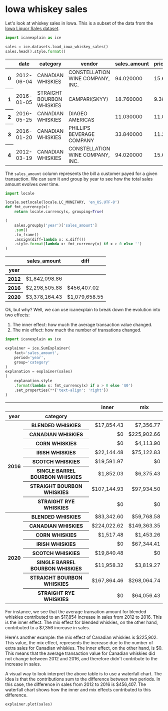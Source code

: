 # Iowa whiskey sales

Let's look at whiskey sales in Iowa. This is a subset of the data from the [Iowa Liquor Sales dataset](https://data.iowa.gov/Sales-Distribution/Iowa-Liquor-Sales/m3tr-qhgy).


```python
import icanexplain as ice

sales = ice.datasets.load_iowa_whiskey_sales()
sales.head().style.format()
```




<style type="text/css">
</style>
<table id="T_81537">
  <thead>
    <tr>
      <th class="blank level0" >&nbsp;</th>
      <th id="T_81537_level0_col0" class="col_heading level0 col0" >date</th>
      <th id="T_81537_level0_col1" class="col_heading level0 col1" >category</th>
      <th id="T_81537_level0_col2" class="col_heading level0 col2" >vendor</th>
      <th id="T_81537_level0_col3" class="col_heading level0 col3" >sales_amount</th>
      <th id="T_81537_level0_col4" class="col_heading level0 col4" >price_per_bottle</th>
      <th id="T_81537_level0_col5" class="col_heading level0 col5" >bottles_sold</th>
      <th id="T_81537_level0_col6" class="col_heading level0 col6" >bottle_volume_ml</th>
      <th id="T_81537_level0_col7" class="col_heading level0 col7" >year</th>
    </tr>
  </thead>
  <tbody>
    <tr>
      <th id="T_81537_level0_row0" class="row_heading level0 row0" >0</th>
      <td id="T_81537_row0_col0" class="data row0 col0" >2012-06-04</td>
      <td id="T_81537_row0_col1" class="data row0 col1" >CANADIAN WHISKIES</td>
      <td id="T_81537_row0_col2" class="data row0 col2" >CONSTELLATION WINE COMPANY, INC.</td>
      <td id="T_81537_row0_col3" class="data row0 col3" >94.020000</td>
      <td id="T_81537_row0_col4" class="data row0 col4" >15.670000</td>
      <td id="T_81537_row0_col5" class="data row0 col5" >6</td>
      <td id="T_81537_row0_col6" class="data row0 col6" >1750</td>
      <td id="T_81537_row0_col7" class="data row0 col7" >2012</td>
    </tr>
    <tr>
      <th id="T_81537_level0_row1" class="row_heading level0 row1" >1</th>
      <td id="T_81537_row1_col0" class="data row1 col0" >2016-01-05</td>
      <td id="T_81537_row1_col1" class="data row1 col1" >STRAIGHT BOURBON WHISKIES</td>
      <td id="T_81537_row1_col2" class="data row1 col2" >CAMPARI(SKYY)</td>
      <td id="T_81537_row1_col3" class="data row1 col3" >18.760000</td>
      <td id="T_81537_row1_col4" class="data row1 col4" >9.380000</td>
      <td id="T_81537_row1_col5" class="data row1 col5" >2</td>
      <td id="T_81537_row1_col6" class="data row1 col6" >375</td>
      <td id="T_81537_row1_col7" class="data row1 col7" >2016</td>
    </tr>
    <tr>
      <th id="T_81537_level0_row2" class="row_heading level0 row2" >2</th>
      <td id="T_81537_row2_col0" class="data row2 col0" >2016-05-25</td>
      <td id="T_81537_row2_col1" class="data row2 col1" >CANADIAN WHISKIES</td>
      <td id="T_81537_row2_col2" class="data row2 col2" >DIAGEO AMERICAS</td>
      <td id="T_81537_row2_col3" class="data row2 col3" >11.030000</td>
      <td id="T_81537_row2_col4" class="data row2 col4" >11.030000</td>
      <td id="T_81537_row2_col5" class="data row2 col5" >1</td>
      <td id="T_81537_row2_col6" class="data row2 col6" >300</td>
      <td id="T_81537_row2_col7" class="data row2 col7" >2016</td>
    </tr>
    <tr>
      <th id="T_81537_level0_row3" class="row_heading level0 row3" >3</th>
      <td id="T_81537_row3_col0" class="data row3 col0" >2016-01-20</td>
      <td id="T_81537_row3_col1" class="data row3 col1" >CANADIAN WHISKIES</td>
      <td id="T_81537_row3_col2" class="data row3 col2" >PHILLIPS BEVERAGE COMPANY</td>
      <td id="T_81537_row3_col3" class="data row3 col3" >33.840000</td>
      <td id="T_81537_row3_col4" class="data row3 col4" >11.280000</td>
      <td id="T_81537_row3_col5" class="data row3 col5" >3</td>
      <td id="T_81537_row3_col6" class="data row3 col6" >750</td>
      <td id="T_81537_row3_col7" class="data row3 col7" >2016</td>
    </tr>
    <tr>
      <th id="T_81537_level0_row4" class="row_heading level0 row4" >4</th>
      <td id="T_81537_row4_col0" class="data row4 col0" >2012-03-19</td>
      <td id="T_81537_row4_col1" class="data row4 col1" >CANADIAN WHISKIES</td>
      <td id="T_81537_row4_col2" class="data row4 col2" >CONSTELLATION WINE COMPANY, INC.</td>
      <td id="T_81537_row4_col3" class="data row4 col3" >94.020000</td>
      <td id="T_81537_row4_col4" class="data row4 col4" >15.670000</td>
      <td id="T_81537_row4_col5" class="data row4 col5" >6</td>
      <td id="T_81537_row4_col6" class="data row4 col6" >1750</td>
      <td id="T_81537_row4_col7" class="data row4 col7" >2012</td>
    </tr>
  </tbody>
</table>




The `sales_amount` column represents the bill a customer payed for a given transaction. We can sum it and group by year to see how the total sales amount evolves over time.


```python
import locale

locale.setlocale(locale.LC_MONETARY, 'en_US.UTF-8')
def fmt_currency(x):
    return locale.currency(x, grouping=True)

(
    sales.groupby('year')['sales_amount']
    .sum()
    .to_frame()
    .assign(diff=lambda x: x.diff())
    .style.format(lambda x: fmt_currency(x) if x > 0 else '')
)
```




<style type="text/css">
</style>
<table id="T_24e89">
  <thead>
    <tr>
      <th class="blank level0" >&nbsp;</th>
      <th id="T_24e89_level0_col0" class="col_heading level0 col0" >sales_amount</th>
      <th id="T_24e89_level0_col1" class="col_heading level0 col1" >diff</th>
    </tr>
    <tr>
      <th class="index_name level0" >year</th>
      <th class="blank col0" >&nbsp;</th>
      <th class="blank col1" >&nbsp;</th>
    </tr>
  </thead>
  <tbody>
    <tr>
      <th id="T_24e89_level0_row0" class="row_heading level0 row0" >2012</th>
      <td id="T_24e89_row0_col0" class="data row0 col0" >$1,842,098.86</td>
      <td id="T_24e89_row0_col1" class="data row0 col1" ></td>
    </tr>
    <tr>
      <th id="T_24e89_level0_row1" class="row_heading level0 row1" >2016</th>
      <td id="T_24e89_row1_col0" class="data row1 col0" >$2,298,505.88</td>
      <td id="T_24e89_row1_col1" class="data row1 col1" >$456,407.02</td>
    </tr>
    <tr>
      <th id="T_24e89_level0_row2" class="row_heading level0 row2" >2020</th>
      <td id="T_24e89_row2_col0" class="data row2 col0" >$3,378,164.43</td>
      <td id="T_24e89_row2_col1" class="data row2 col1" >$1,079,658.55</td>
    </tr>
  </tbody>
</table>




Ok, but why? Well, we can use icanexplain to break down the evolution into two effects:

1. The inner effect: how much the average transaction value changed.
2. The mix effect: how much the number of transations changed.


```python
import icanexplain as ice

explainer = ice.SumExplainer(
    fact='sales_amount',
    period='year',
    group='category'
)
explanation = explainer(sales)
(
    explanation.style
    .format(lambda x: fmt_currency(x) if x > 0 else '$0')
    .set_properties(**{'text-align': 'right'})
)
```




<style type="text/css">
#T_f8075_row0_col0, #T_f8075_row0_col1, #T_f8075_row1_col0, #T_f8075_row1_col1, #T_f8075_row2_col0, #T_f8075_row2_col1, #T_f8075_row3_col0, #T_f8075_row3_col1, #T_f8075_row4_col0, #T_f8075_row4_col1, #T_f8075_row5_col0, #T_f8075_row5_col1, #T_f8075_row6_col0, #T_f8075_row6_col1, #T_f8075_row7_col0, #T_f8075_row7_col1, #T_f8075_row8_col0, #T_f8075_row8_col1, #T_f8075_row9_col0, #T_f8075_row9_col1, #T_f8075_row10_col0, #T_f8075_row10_col1, #T_f8075_row11_col0, #T_f8075_row11_col1, #T_f8075_row12_col0, #T_f8075_row12_col1, #T_f8075_row13_col0, #T_f8075_row13_col1, #T_f8075_row14_col0, #T_f8075_row14_col1, #T_f8075_row15_col0, #T_f8075_row15_col1 {
  text-align: right;
}
</style>
<table id="T_f8075">
  <thead>
    <tr>
      <th class="blank" >&nbsp;</th>
      <th class="blank level0" >&nbsp;</th>
      <th id="T_f8075_level0_col0" class="col_heading level0 col0" >inner</th>
      <th id="T_f8075_level0_col1" class="col_heading level0 col1" >mix</th>
    </tr>
    <tr>
      <th class="index_name level0" >year</th>
      <th class="index_name level1" >category</th>
      <th class="blank col0" >&nbsp;</th>
      <th class="blank col1" >&nbsp;</th>
    </tr>
  </thead>
  <tbody>
    <tr>
      <th id="T_f8075_level0_row0" class="row_heading level0 row0" rowspan="8">2016</th>
      <th id="T_f8075_level1_row0" class="row_heading level1 row0" >BLENDED WHISKIES</th>
      <td id="T_f8075_row0_col0" class="data row0 col0" >$17,854.43</td>
      <td id="T_f8075_row0_col1" class="data row0 col1" >$7,356.77</td>
    </tr>
    <tr>
      <th id="T_f8075_level1_row1" class="row_heading level1 row1" >CANADIAN WHISKIES</th>
      <td id="T_f8075_row1_col0" class="data row1 col0" >$0</td>
      <td id="T_f8075_row1_col1" class="data row1 col1" >$225,902.66</td>
    </tr>
    <tr>
      <th id="T_f8075_level1_row2" class="row_heading level1 row2" >CORN WHISKIES</th>
      <td id="T_f8075_row2_col0" class="data row2 col0" >$0</td>
      <td id="T_f8075_row2_col1" class="data row2 col1" >$4,113.90</td>
    </tr>
    <tr>
      <th id="T_f8075_level1_row3" class="row_heading level1 row3" >IRISH WHISKIES</th>
      <td id="T_f8075_row3_col0" class="data row3 col0" >$22,144.48</td>
      <td id="T_f8075_row3_col1" class="data row3 col1" >$75,122.83</td>
    </tr>
    <tr>
      <th id="T_f8075_level1_row4" class="row_heading level1 row4" >SCOTCH WHISKIES</th>
      <td id="T_f8075_row4_col0" class="data row4 col0" >$19,591.97</td>
      <td id="T_f8075_row4_col1" class="data row4 col1" >$0</td>
    </tr>
    <tr>
      <th id="T_f8075_level1_row5" class="row_heading level1 row5" >SINGLE BARREL BOURBON WHISKIES</th>
      <td id="T_f8075_row5_col0" class="data row5 col0" >$1,852.03</td>
      <td id="T_f8075_row5_col1" class="data row5 col1" >$6,375.43</td>
    </tr>
    <tr>
      <th id="T_f8075_level1_row6" class="row_heading level1 row6" >STRAIGHT BOURBON WHISKIES</th>
      <td id="T_f8075_row6_col0" class="data row6 col0" >$107,144.93</td>
      <td id="T_f8075_row6_col1" class="data row6 col1" >$97,934.50</td>
    </tr>
    <tr>
      <th id="T_f8075_level1_row7" class="row_heading level1 row7" >STRAIGHT RYE WHISKIES</th>
      <td id="T_f8075_row7_col0" class="data row7 col0" >$0</td>
      <td id="T_f8075_row7_col1" class="data row7 col1" >$0</td>
    </tr>
    <tr>
      <th id="T_f8075_level0_row8" class="row_heading level0 row8" rowspan="8">2020</th>
      <th id="T_f8075_level1_row8" class="row_heading level1 row8" >BLENDED WHISKIES</th>
      <td id="T_f8075_row8_col0" class="data row8 col0" >$83,342.60</td>
      <td id="T_f8075_row8_col1" class="data row8 col1" >$59,768.58</td>
    </tr>
    <tr>
      <th id="T_f8075_level1_row9" class="row_heading level1 row9" >CANADIAN WHISKIES</th>
      <td id="T_f8075_row9_col0" class="data row9 col0" >$224,022.62</td>
      <td id="T_f8075_row9_col1" class="data row9 col1" >$149,363.35</td>
    </tr>
    <tr>
      <th id="T_f8075_level1_row10" class="row_heading level1 row10" >CORN WHISKIES</th>
      <td id="T_f8075_row10_col0" class="data row10 col0" >$1,517.48</td>
      <td id="T_f8075_row10_col1" class="data row10 col1" >$1,453.26</td>
    </tr>
    <tr>
      <th id="T_f8075_level1_row11" class="row_heading level1 row11" >IRISH WHISKIES</th>
      <td id="T_f8075_row11_col0" class="data row11 col0" >$0</td>
      <td id="T_f8075_row11_col1" class="data row11 col1" >$67,344.41</td>
    </tr>
    <tr>
      <th id="T_f8075_level1_row12" class="row_heading level1 row12" >SCOTCH WHISKIES</th>
      <td id="T_f8075_row12_col0" class="data row12 col0" >$19,840.48</td>
      <td id="T_f8075_row12_col1" class="data row12 col1" >$0</td>
    </tr>
    <tr>
      <th id="T_f8075_level1_row13" class="row_heading level1 row13" >SINGLE BARREL BOURBON WHISKIES</th>
      <td id="T_f8075_row13_col0" class="data row13 col0" >$11,958.32</td>
      <td id="T_f8075_row13_col1" class="data row13 col1" >$3,819.27</td>
    </tr>
    <tr>
      <th id="T_f8075_level1_row14" class="row_heading level1 row14" >STRAIGHT BOURBON WHISKIES</th>
      <td id="T_f8075_row14_col0" class="data row14 col0" >$167,864.46</td>
      <td id="T_f8075_row14_col1" class="data row14 col1" >$268,064.74</td>
    </tr>
    <tr>
      <th id="T_f8075_level1_row15" class="row_heading level1 row15" >STRAIGHT RYE WHISKIES</th>
      <td id="T_f8075_row15_col0" class="data row15 col0" >$0</td>
      <td id="T_f8075_row15_col1" class="data row15 col1" >$64,056.43</td>
    </tr>
  </tbody>
</table>




For instance, we see that the average transation amount for blended whiskies contributed to an $17,854 increase in sales from 2012 to 2016. This is the inner effect. The mix effect for blended whiskies, on the other hand, contributed to a $7,356 increase in sales.

Here's another example: the mix effect of Canadian whiskies is $225,902. This value, the mix effect, represents the increase due to the number of extra sales for Canadian whiskies. The inner effect, on the other hand, is $0. This means that the average transaction value for Canadian whiskies did not change between 2012 and 2016, and therefore didn't contribute to the increase in sales.

A visual way to look interpret the above table is to use a waterfall chart. The idea is that the contributions sum to the difference between two periods. In this case, the difference in sales from 2012 to 2016 is $456,407. The waterfall chart shows how the inner and mix effects contributed to this difference.


```python
explainer.plot(sales)
```





<style>
  #altair-viz-782f79b411154d80b5fac61526b85d07.vega-embed {
    width: 100%;
    display: flex;
  }

  #altair-viz-782f79b411154d80b5fac61526b85d07.vega-embed details,
  #altair-viz-782f79b411154d80b5fac61526b85d07.vega-embed details summary {
    position: relative;
  }
</style>
<div id="altair-viz-782f79b411154d80b5fac61526b85d07"></div>
<script type="text/javascript">
  var VEGA_DEBUG = (typeof VEGA_DEBUG == "undefined") ? {} : VEGA_DEBUG;
  (function(spec, embedOpt){
    let outputDiv = document.currentScript.previousElementSibling;
    if (outputDiv.id !== "altair-viz-782f79b411154d80b5fac61526b85d07") {
      outputDiv = document.getElementById("altair-viz-782f79b411154d80b5fac61526b85d07");
    }
    const paths = {
      "vega": "https://cdn.jsdelivr.net/npm/vega@5?noext",
      "vega-lib": "https://cdn.jsdelivr.net/npm/vega-lib?noext",
      "vega-lite": "https://cdn.jsdelivr.net/npm/vega-lite@5.17.0?noext",
      "vega-embed": "https://cdn.jsdelivr.net/npm/vega-embed@6?noext",
    };

    function maybeLoadScript(lib, version) {
      var key = `${lib.replace("-", "")}_version`;
      return (VEGA_DEBUG[key] == version) ?
        Promise.resolve(paths[lib]) :
        new Promise(function(resolve, reject) {
          var s = document.createElement('script');
          document.getElementsByTagName("head")[0].appendChild(s);
          s.async = true;
          s.onload = () => {
            VEGA_DEBUG[key] = version;
            return resolve(paths[lib]);
          };
          s.onerror = () => reject(`Error loading script: ${paths[lib]}`);
          s.src = paths[lib];
        });
    }

    function showError(err) {
      outputDiv.innerHTML = `<div class="error" style="color:red;">${err}</div>`;
      throw err;
    }

    function displayChart(vegaEmbed) {
      vegaEmbed(outputDiv, spec, embedOpt)
        .catch(err => showError(`Javascript Error: ${err.message}<br>This usually means there's a typo in your chart specification. See the javascript console for the full traceback.`));
    }

    if(typeof define === "function" && define.amd) {
      requirejs.config({paths});
      require(["vega-embed"], displayChart, err => showError(`Error loading script: ${err.message}`));
    } else {
      maybeLoadScript("vega", "5")
        .then(() => maybeLoadScript("vega-lite", "5.17.0"))
        .then(() => maybeLoadScript("vega-embed", "6"))
        .catch(showError)
        .then(() => displayChart(vegaEmbed));
    }
  })({"config": {"view": {"continuousWidth": 300, "continuousHeight": 300}}, "layer": [{"data": {"name": "data-2cde2fd109a6e9acf70d318feaf217e6"}, "mark": {"type": "bar"}, "encoding": {"tooltip": [{"field": "total", "type": "quantitative"}], "x": {"field": "total", "type": "quantitative"}, "y": {"field": "label", "sort": null, "type": "ordinal"}}, "name": "view_1"}, {"data": {"name": "data-a926bcfd3d5a579ed72e157f328d0558"}, "mark": {"type": "bar"}, "encoding": {"color": {"field": "is_positive", "legend": null, "scale": {"domain": [true, false], "range": ["green", "red"]}, "type": "nominal"}, "tooltip": [{"field": "year", "type": "quantitative"}, {"field": "category", "type": "nominal"}, {"field": "kind", "type": "nominal"}, {"field": "impact", "type": "quantitative"}], "x": {"axis": {"title": "sales_amount"}, "field": "start", "type": "quantitative"}, "x2": {"field": "end"}, "y": {"axis": {"title": null}, "field": "label", "sort": null, "type": "ordinal"}}}, {"data": {"name": "data-fcdb480df466db1be3744c58e3506c03"}, "mark": {"type": "bar"}, "encoding": {"tooltip": [{"field": "total", "type": "quantitative"}], "x": {"field": "total", "type": "quantitative"}, "y": {"field": "label", "sort": null, "type": "ordinal"}}}, {"data": {"name": "data-873356aecfdc388476ccee465bcbebef"}, "mark": {"type": "bar"}, "encoding": {"color": {"field": "is_positive", "legend": null, "scale": {"domain": [true, false], "range": ["green", "red"]}, "type": "nominal"}, "tooltip": [{"field": "year", "type": "quantitative"}, {"field": "category", "type": "nominal"}, {"field": "kind", "type": "nominal"}, {"field": "impact", "type": "quantitative"}], "x": {"axis": {"title": "sales_amount"}, "field": "start", "type": "quantitative"}, "x2": {"field": "end"}, "y": {"axis": {"title": null}, "field": "label", "sort": null, "type": "ordinal"}}}, {"data": {"name": "data-912c83fd0c533e9f3b16077fe88dd3a7"}, "mark": {"type": "bar"}, "encoding": {"tooltip": [{"field": "total", "type": "quantitative"}], "x": {"field": "total", "type": "quantitative"}, "y": {"field": "label", "sort": null, "type": "ordinal"}}}], "params": [{"name": "param_1", "select": {"type": "interval", "encodings": ["x", "y"]}, "bind": "scales", "views": ["view_1"]}], "$schema": "https://vega.github.io/schema/vega-lite/v5.17.0.json", "datasets": {"data-2cde2fd109a6e9acf70d318feaf217e6": [{"label": [2012], "total": 1842098.859999999}], "data-a926bcfd3d5a579ed72e157f328d0558": [{"year": 2016, "category": "CANADIAN WHISKIES", "impact": 225902.657725558, "kind": "mix", "end": 2068001.5177255569, "start": 1842098.859999999, "label": "2016 \u2022 CANADIAN WHISKIES \u2022 mix", "is_positive": true}, {"year": 2016, "category": "STRAIGHT BOURBON WHISKIES", "impact": 107144.93012664506, "kind": "inner", "end": 2175146.4478522018, "start": 2068001.5177255569, "label": "2016 \u2022 STRAIGHT BOURBON WHISKIES \u2022 inner", "is_positive": true}, {"year": 2016, "category": "STRAIGHT BOURBON WHISKIES", "impact": 97934.49987335323, "kind": "mix", "end": 2273080.9477255554, "start": 2175146.4478522018, "label": "2016 \u2022 STRAIGHT BOURBON WHISKIES \u2022 mix", "is_positive": true}, {"year": 2016, "category": "IRISH WHISKIES", "impact": 75122.82523437538, "kind": "mix", "end": 2348203.772959931, "start": 2273080.9477255554, "label": "2016 \u2022 IRISH WHISKIES \u2022 mix", "is_positive": true}, {"year": 2016, "category": "IRISH WHISKIES", "impact": 22144.48476562564, "kind": "inner", "end": 2370348.2577255564, "start": 2348203.772959931, "label": "2016 \u2022 IRISH WHISKIES \u2022 inner", "is_positive": true}, {"year": 2016, "category": "SCOTCH WHISKIES", "impact": 19591.969612402725, "kind": "inner", "end": 2389940.227337959, "start": 2370348.2577255564, "label": "2016 \u2022 SCOTCH WHISKIES \u2022 inner", "is_positive": true}, {"year": 2016, "category": "BLENDED WHISKIES", "impact": 17854.42684012496, "kind": "inner", "end": 2407794.654178084, "start": 2389940.227337959, "label": "2016 \u2022 BLENDED WHISKIES \u2022 inner", "is_positive": true}, {"year": 2016, "category": "BLENDED WHISKIES", "impact": 7356.77315987678, "kind": "mix", "end": 2415151.427337961, "start": 2407794.654178084, "label": "2016 \u2022 BLENDED WHISKIES \u2022 mix", "is_positive": true}, {"year": 2016, "category": "SINGLE BARREL BOURBON WHISKIES", "impact": 6375.427184466021, "kind": "mix", "end": 2421526.8545224266, "start": 2415151.427337961, "label": "2016 \u2022 SINGLE BARREL BOURBON WHISKIES \u2022 mix", "is_positive": true}, {"year": 2016, "category": "CORN WHISKIES", "impact": 4113.9000000000015, "kind": "mix", "end": 2425640.754522427, "start": 2421526.8545224266, "label": "2016 \u2022 CORN WHISKIES \u2022 mix", "is_positive": true}, {"year": 2016, "category": "SINGLE BARREL BOURBON WHISKIES", "impact": 1852.0328155339826, "kind": "inner", "end": 2427492.7873379607, "start": 2425640.754522427, "label": "2016 \u2022 SINGLE BARREL BOURBON WHISKIES \u2022 inner", "is_positive": true}, {"year": 2016, "category": "CORN WHISKIES", "impact": 0.0, "kind": "inner", "end": 2427492.7873379607, "start": 2427492.7873379607, "label": "2016 \u2022 CORN WHISKIES \u2022 inner", "is_positive": false}, {"year": 2016, "category": "SCOTCH WHISKIES", "impact": -13570.609612403085, "kind": "mix", "end": 2413922.1777255577, "start": 2427492.7873379607, "label": "2016 \u2022 SCOTCH WHISKIES \u2022 mix", "is_positive": false}, {"year": 2016, "category": "CANADIAN WHISKIES", "impact": -22278.517725560992, "kind": "inner", "end": 2391643.659999997, "start": 2413922.1777255577, "label": "2016 \u2022 CANADIAN WHISKIES \u2022 inner", "is_positive": false}, {"year": 2016, "category": "STRAIGHT RYE WHISKIES", "impact": -23929.320350877173, "kind": "inner", "end": 2367714.3396491194, "start": 2391643.659999997, "label": "2016 \u2022 STRAIGHT RYE WHISKIES \u2022 inner", "is_positive": false}, {"year": 2016, "category": "STRAIGHT RYE WHISKIES", "impact": -69208.45964912252, "kind": "mix", "end": 2298505.879999997, "start": 2367714.3396491194, "label": "2016 \u2022 STRAIGHT RYE WHISKIES \u2022 mix", "is_positive": false}], "data-fcdb480df466db1be3744c58e3506c03": [{"label": [2016], "total": 2298505.879999997}], "data-873356aecfdc388476ccee465bcbebef": [{"year": 2020, "category": "STRAIGHT BOURBON WHISKIES", "impact": 268064.7402925044, "kind": "mix", "end": 2566570.6202925015, "start": 2298505.879999997, "label": "2020 \u2022 STRAIGHT BOURBON WHISKIES \u2022 mix", "is_positive": true}, {"year": 2020, "category": "CANADIAN WHISKIES", "impact": 224022.61605993344, "kind": "inner", "end": 2790593.236352435, "start": 2566570.6202925015, "label": "2020 \u2022 CANADIAN WHISKIES \u2022 inner", "is_positive": true}, {"year": 2020, "category": "STRAIGHT BOURBON WHISKIES", "impact": 167864.45970749695, "kind": "inner", "end": 2958457.696059932, "start": 2790593.236352435, "label": "2020 \u2022 STRAIGHT BOURBON WHISKIES \u2022 inner", "is_positive": true}, {"year": 2020, "category": "CANADIAN WHISKIES", "impact": 149363.35394006473, "kind": "mix", "end": 3107821.0499999966, "start": 2958457.696059932, "label": "2020 \u2022 CANADIAN WHISKIES \u2022 mix", "is_positive": true}, {"year": 2020, "category": "BLENDED WHISKIES", "impact": 83342.5971874109, "kind": "inner", "end": 3191163.6471874076, "start": 3107821.0499999966, "label": "2020 \u2022 BLENDED WHISKIES \u2022 inner", "is_positive": true}, {"year": 2020, "category": "IRISH WHISKIES", "impact": 67344.40679665783, "kind": "mix", "end": 3258508.0539840655, "start": 3191163.6471874076, "label": "2020 \u2022 IRISH WHISKIES \u2022 mix", "is_positive": true}, {"year": 2020, "category": "STRAIGHT RYE WHISKIES", "impact": 64056.431595091875, "kind": "mix", "end": 3322564.4855791572, "start": 3258508.0539840655, "label": "2020 \u2022 STRAIGHT RYE WHISKIES \u2022 mix", "is_positive": true}, {"year": 2020, "category": "BLENDED WHISKIES", "impact": 59768.5828125906, "kind": "mix", "end": 3382333.068391748, "start": 3322564.4855791572, "label": "2020 \u2022 BLENDED WHISKIES \u2022 mix", "is_positive": true}, {"year": 2020, "category": "SCOTCH WHISKIES", "impact": 19840.47750433307, "kind": "inner", "end": 3402173.545896081, "start": 3382333.068391748, "label": "2020 \u2022 SCOTCH WHISKIES \u2022 inner", "is_positive": true}, {"year": 2020, "category": "SINGLE BARREL BOURBON WHISKIES", "impact": 11958.31739495796, "kind": "inner", "end": 3414131.8632910387, "start": 3402173.545896081, "label": "2020 \u2022 SINGLE BARREL BOURBON WHISKIES \u2022 inner", "is_positive": true}, {"year": 2020, "category": "SINGLE BARREL BOURBON WHISKIES", "impact": 3819.2726050420133, "kind": "mix", "end": 3417951.1358960806, "start": 3414131.8632910387, "label": "2020 \u2022 SINGLE BARREL BOURBON WHISKIES \u2022 mix", "is_positive": true}, {"year": 2020, "category": "CORN WHISKIES", "impact": 1517.4805128205116, "kind": "inner", "end": 3419468.6164089013, "start": 3417951.1358960806, "label": "2020 \u2022 CORN WHISKIES \u2022 inner", "is_positive": true}, {"year": 2020, "category": "CORN WHISKIES", "impact": 1453.2594871794872, "kind": "mix", "end": 3420921.8758960804, "start": 3419468.6164089013, "label": "2020 \u2022 CORN WHISKIES \u2022 mix", "is_positive": true}, {"year": 2020, "category": "STRAIGHT RYE WHISKIES", "impact": -9839.091595091852, "kind": "inner", "end": 3411082.7843009885, "start": 3420921.8758960804, "label": "2020 \u2022 STRAIGHT RYE WHISKIES \u2022 inner", "is_positive": false}, {"year": 2020, "category": "IRISH WHISKIES", "impact": -14048.436796657195, "kind": "inner", "end": 3397034.3475043317, "start": 3411082.7843009885, "label": "2020 \u2022 IRISH WHISKIES \u2022 inner", "is_positive": false}, {"year": 2020, "category": "SCOTCH WHISKIES", "impact": -18869.91750433277, "kind": "mix", "end": 3378164.429999999, "start": 3397034.3475043317, "label": "2020 \u2022 SCOTCH WHISKIES \u2022 mix", "is_positive": false}], "data-912c83fd0c533e9f3b16077fe88dd3a7": [{"label": [2020], "total": 3378164.429999999}]}}, {"mode": "vega-lite"});
</script>



